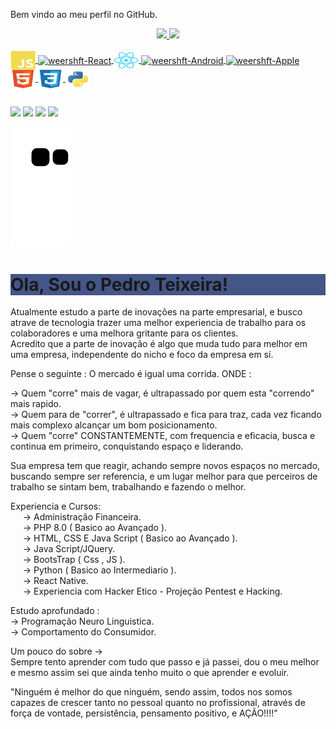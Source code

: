 Bem vindo ao meu perfil no GitHub.<br>
<div align="center">
  <a href="https://github.com/weershft">
  <img height="180em" src="https://github-readme-stats.vercel.app/api?username=weershft&show_icons=true&theme=dark&include_all_commits=true&count_private=true"/>
  <img height="130em" src="https://github-readme-stats.vercel.app/api/top-langs/?username=weershft&layout=compact&langs_count=7&theme=dark"/>
</div>
<div style="display: inline_block"><br>
  <img align="center" alt="weershft-Js" height="30" width="40" src="https://raw.githubusercontent.com/devicons/devicon/master/icons/javascript/javascript-plain.svg">
  <img align="center" alt="weershft-React" height="30" width="40" src="https://cdn.jsdelivr.net/gh/devicons/devicon/icons/nodejs/nodejs-original-wordmark.svg" />
  <img align="center" alt="weershft-React" height="30" width="40" src="https://raw.githubusercontent.com/devicons/devicon/master/icons/react/react-original.svg">
  <img align="center" alt="weershft-Android" height="30" width="40" src="https://cdn.jsdelivr.net/gh/devicons/devicon/icons/android/android-original.svg" />
  <img align="center" alt="weershft-Apple" height="30" width="40" src="https://cdn.jsdelivr.net/gh/devicons/devicon/icons/apple/apple-original.svg" />
  <img align="center" alt="weershft-HTML" height="30" width="40" src="https://raw.githubusercontent.com/devicons/devicon/master/icons/html5/html5-original.svg">
  <img align="center" alt="weershft-CSS" height="30" width="40" src="https://raw.githubusercontent.com/devicons/devicon/master/icons/css3/css3-original.svg">
  <img align="center" alt="weershft-Python" height="30" width="40" src="https://raw.githubusercontent.com/devicons/devicon/master/icons/python/python-original.svg">
</div>
  
  ##
 
<div> 
  <a href="https://www.youtube.com" target="_blank"><img src="https://img.shields.io/badge/YouTube-FF0000?style=for-the-badge&logo=youtube&logoColor=white" target="_blank"></a>
  <a href="https://instagram.com" target="_blank"><img src="https://img.shields.io/badge/-Instagram-%23E4405F?style=for-the-badge&logo=instagram&logoColor=white" target="_blank"></a>
  <!--
 	<a href="https://www.twitch.tv" target="_blank"><img src="https://img.shields.io/badge/Twitch-9146FF?style=for-the-badge&logo=twitch&logoColor=white" target="_blank"></a>
 <a href="https://discord.gg" target="_blank"><img src="https://img.shields.io/badge/Discord-7289DA?style=for-the-badge&logo=discord&logoColor=white" target="_blank"></a>-->
  <a href = "mailto:weershft@gmail.com"><img src="https://img.shields.io/badge/-Gmail-%23333?style=for-the-badge&logo=gmail&logoColor=white" target="_blank"></a>
  <a href="https://www.linkedin.com/in/pedro-henrique-ferreira-teixeira-842483216" target="_blank"><img src="https://img.shields.io/badge/-LinkedIn-%230077B5?style=for-the-badge&logo=linkedin&logoColor=white" target="_blank"></a> 
 
  ![Snake animation](https://github.com/rafaballerini/rafaballerini/blob/output/github-contribution-grid-snake.svg)
 
</div>
  
  <div><p>
  
  <h1 style="background-color:#458;">Ola, Sou o Pedro Teixeira!</h1>

Atualmente estudo a parte de inovações na parte empresarial, e busco atrave de tecnologia trazer uma melhor experiencia de trabalho para os colaboradores e uma melhora gritante para os clientes.<br>
Acredito que a parte de inovação é algo que muda tudo para melhor em uma empresa, independente do nicho e foco da empresa em sí.<br>

Pense o seguinte : O mercado é igual uma corrida. ONDE :<br>

-> Quem "corre" mais de vagar, é ultrapassado por quem esta "correndo" mais rapido.<br>
-> Quem para de "correr", é ultrapassado e fica para traz, cada vez ficando mais complexo alcançar um bom posicionamento.<br>
-> Quem "corre" CONSTANTEMENTE, com frequencia e eficacia, busca e continua em primeiro, conquistando espaço e liderando.<br>

Sua empresa tem que reagir, achando sempre novos espaços no mercado, buscando sempre ser referencia, e um lugar melhor para que perceiros de trabalho se sintam bem, trabalhando e fazendo o melhor.<br>

Experiencia e Cursos:<br>
&nbsp;&nbsp;&nbsp;&nbsp;         -> Administração Financeira.<br>
&nbsp;&nbsp;&nbsp;&nbsp;         -> PHP 8.0 ( Basico ao Avançado ).<br>
&nbsp;&nbsp;&nbsp;&nbsp;         -> HTML, CSS E Java Script ( Basico ao Avançado ).<br>
&nbsp;&nbsp;&nbsp;&nbsp;         -> Java Script/JQuery.<br>
&nbsp;&nbsp;&nbsp;&nbsp;         -> BootsTrap ( Css , JS ).<br>
&nbsp;&nbsp;&nbsp;&nbsp;         -> Python ( Basico ao Intermediario ).<br>
&nbsp;&nbsp;&nbsp;&nbsp;         -> React Native.<br>
&nbsp;&nbsp;&nbsp;&nbsp;         -> Experiencia com Hacker Etico - Projeção Pentest e Hacking.<br>
        
Estudo aprofundado :<br> -> Programação Neuro Linguistica.<br>
-> Comportamento do Consumidor.<br>
                  
                  
Um pouco do sobre -><br>
Sempre tento aprender com tudo que passo e já passei, dou o meu melhor e mesmo assim sei que ainda tenho muito o que aprender e evoluir.

"Ninguém é melhor do que ninguém, sendo assim, todos nos somos capazes de crescer tanto no pessoal quanto no profissional, através de força de vontade, persistência, pensamento positivo, e AÇÃO!!!!"<br>
  
</p></div>

